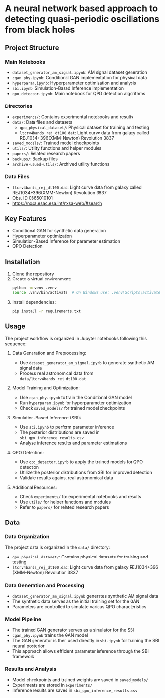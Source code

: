 # A neural network based approach to detecting quasi-periodic oscillations from black holes


## Project Structure
### Main Notebooks
- `dataset_generator_am_signal.ipynb`: AM signal dataset generation
- `cgan_phy.ipynb`: Conditional GAN implementation for physical data
- `hyperparam.ipynb`: Hyperparameter optimization and analysis
- `sbi.ipynb`: Simulation-Based Inference implementation
- `qpo_detector.ipynb`: Main notebook for QPO detection algorithms

### Directories
- `experiments/`: Contains experimental notebooks and results
- `data/`: Data files and datasets
  - `qpo_physical_dataset/`: Physical dataset for training and testing
  - `ltcrv4bands_rej_dt100.dat`: Light curve data from galaxy called REJ1034+396(XMM-Newton) Revolution 3837
- `saved_models/`: Trained model checkpoints
- `utils/`: Utility functions and helper modules
- `papers/`: Related research papers
- `backups/`: Backup files
- `archive-usued-utils/`: Archived utility functions

### Data Files
- `ltcrv4bands_rej_dt100.dat`: Light curve data from galaxy called REJ1034+396(XMM-Newton) Revolution 3837
- Obs. ID 0865010101
- https://nxsa.esac.esa.int/nxsa-web/#search
## Key Features
- Conditional GAN for synthetic data generation
- Hyperparameter optimization
- Simulation-Based Inference for parameter estimation
- QPO Detection

## Installation
1. Clone the repository
2. Create a virtual environment:
   ```bash
   python -m venv .venv
   source .venv/bin/activate  # On Windows use: .venv\Scripts\activate
   ```
3. Install dependencies:
   ```bash
   pip install -r requirements.txt
   ```

## Usage
The project workflow is organized in Jupyter notebooks following this sequence:

1. Data Generation and Preprocessing:
   - Use `dataset_generator_am_signal.ipynb` to generate synthetic AM signal data
   - Process real astronomical data from `data/ltcrv4bands_rej_dt100.dat`

2. Model Training and Optimization:
   - Use `cgan_phy.ipynb` to train the Conditional GAN model
   - Run `hyperparam.ipynb` for hyperparameter optimization
   - Check `saved_models/` for trained model checkpoints

3. Simulation-Based Inference (SBI):
   - Use `sbi.ipynb` to perform parameter inference
   - The posterior distributions are saved in `sbi_qpo_inference_results.csv`
   - Analyze inference results and parameter estimations

4. QPO Detection:
   - Use `qpo_detector.ipynb` to apply the trained models for QPO detection
   - Utilize the posterior distributions from SBI for improved detection
   - Validate results against real astronomical data

5. Additional Resources:
   - Check `experiments/` for experimental notebooks and results
   - Use `utils/` for helper functions and modules
   - Refer to `papers/` for related research papers

## Data
### Data Organization
The project data is organized in the `data/` directory:
- `qpo_physical_dataset/`: Contains physical datasets for training and testing
- `ltcrv4bands_rej_dt100.dat`: Light curve data from galaxy REJ1034+396 (XMM-Newton) Revolution 3837

### Data Generation and Processing
- `dataset_generator_am_signal.ipynb` generates synthetic AM signal data
- The synthetic data serves as the initial training set for the GAN
- Parameters are controlled to simulate various QPO characteristics

### Model Pipeline
- The trained GAN generator serves as a simulator for the SBI
- `cgan_phy.ipynb` trains the GAN model
- The GAN generator is then used directly in `sbi.ipynb` for training the SBI neural posterior
- This approach allows efficient parameter inference through the SBI framework

### Results and Analysis
- Model checkpoints and trained weights are saved in `saved_models/`
- Experiments are stored in `experiments/`
- Inference results are saved in `sbi_qpo_inference_results.csv`
